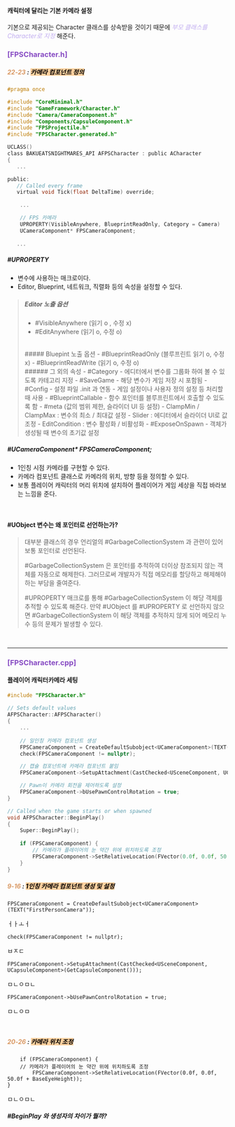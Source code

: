 <br>

#### 캐릭터에 달리는 기본 카메라 설정

기본으로 제공되는 Character 클래스를 상속받을 것이기 때문에 _<span style="color:rgb(193, 173, 240)">부모 클래스를 Character로 지정</span>_ 해준다.
<br>

### <span style="color:rgb(135, 75, 195)">[FPSCharacter.h]</span>
##### <span style="color:rgb(217, 152, 99)">22-23</span> : <mark style="background: #FFB86CA6;">카메라 컴포넌트 정의</mark>

``` c title:FPSCharacter.h  hl:22-23
#pragma once   

#include "CoreMinimal.h"
#include "GameFramework/Character.h"
#include "Camera/CameraComponent.h"
#include "Components/CapsuleComponent.h"
#include "FPSProjectile.h"
#include "FPSCharacter.generated.h"

UCLASS()
class BAKUEATSNIGHTMARES_API AFPSCharacter : public ACharacter
{
   ...

public:   
   // Called every frame 
   virtual void Tick(float DeltaTime) override;
   
	...

	// FPS 카메라
	UPROPERTY(VisibleAnywhere, BlueprintReadOnly, Category = Camera)
	UCameraComponent* FPSCameraComponent;
   
   ...
```

##### #UPROPERTY
- 변수에 사용하는 매크로이다.
- Editor, Blueprint, 네트워크, 직렬화 등의 속성을 설정할 수 있다. 
 >##### Editor 노출 옵션
 >- #VisibleAnywhere (읽기 o , 수정 x)
 >- #EditAnywhere (읽기 o, 수정 o)
 ><br>
 >##### Bluepint 노출 옵션
 >- #BlueprintReadOnly (블루프린트 읽기 o, 수정 x)
 >- #BlueprintReadWrite (읽기 o, 수정 o)
><br>
 >###### 그 외의 속성
 >- #Category
 >	- 에디터에서 변수를 그룹화 하여 볼 수 있도록 카테고리 지정
 >- #SaveGame 
 >	-  해당 변수가 게임 저장 시 포함됨
 >- #Config 
 >	-  설정 파일 .init 과 연동 
 >	- 게임 설정이나 사용자 정의 설정 등 처리할 때 사용
 >- #BlueprintCallable 
 >	-  함수 포인터를 블루프린트에서 호출할 수 있도록 함
 >- #meta (값의 범위 제한, 슬라이더 UI 등 설정)
 >	- ClampMin / ClampMax : 변수의 최소 / 최대값 설정
 >	- Slider : 에디터에서 슬라이더 UI로 값 조정
 >	- EditCondition : 변수 활성화 / 비활성화
 >- #ExposeOnSpawn
 >	-  객체가 생성될 때 변수의 초기값 설정

##### #UCameraComponent* FPSCameraComponent;
- 1인칭 시점 카메라를 구현할 수 있다.
- 카메라 컴포넌트 클래스로 카메라의 위치, 방향 등을 정의할 수 있다.
- 보통 플레이어 캐릭터의 머리 위치에 설치하어 플레이어가 게임 세상을 직접 바라보는 느낌을 준다.

<br>

#### #UObject 변수는 왜 포인터로 선언하는가?
>대부분 클래스의 경우 언리얼의 #GarbageCollectionSystem 과 관련이 있어 보통 포인터로 선언된다. 
>
>#GarbageCollectionSystem 은 포인터를 추적하여 더이상 참조되지 않는 객체를 자동으로 해제한다. 그러므로써 개발자가 직접 메모리를 할당하고 해제해야하는 부담을 줄여준다.  
>
>#UPROPERTY 매크로를 통해 #GarbageCollectionSystem 이 해당 객체를 추적할 수 있도록 해준다. 만약 #UObject 를 #UPROPERTY 로 선언하지 않으면  #GarbageCollectionSystem 이 해당 객체를 추적하지 않게 되어 메모리 누수 등의 문제가 발생할 수 있다.

<br>

--- 
### <span style="color:rgb(135, 75, 195)">[FPSCharacter.cpp]</span>
#### 플레이어 캐릭터카메라 세팅

``` c title:FPSCharacter.cpp hl:9-16,20-26
#include "FPSCharacter.h"
 
// Sets default values
AFPSCharacter::AFPSCharacter()
{
 	...
	
	// 일인칭 카메라 컴포넌트 생성
	FPSCameraComponent = CreateDefaultSubobject<UCameraComponent>(TEXT("FirstPersonCamera"));
	check(FPSCameraComponent != nullptr);

	// 캡슐 컴포넌트에 카메라 컴포넌트 붙임
	FPSCameraComponent->SetupAttachment(CastChecked<USceneComponent, UCapsuleComponent>(GetCapsuleComponent()));

	// Pawn이 카메라 회전을 제어하도록 설정
	FPSCameraComponent->bUsePawnControlRotation = true;
}

// Called when the game starts or when spawned
void AFPSCharacter::BeginPlay()
{
	Super::BeginPlay();
	
	if (FPSCameraComponent) {
		// 카메라가 플레이어의 눈 약간 위에 위치하도록 조정
		FPSCameraComponent->SetRelativeLocation(FVector(0.0f, 0.0f, 50.0f + BaseEyeHeight));
	}
}
```

##### <span style="color:rgb(217, 152, 99)">9-16</span> : <mark style="background: #FFB86CA6;">1인칭 카메라 컴포넌트 생성 및 설정</mark>
	FPSCameraComponent = CreateDefaultSubobject<UCameraComponent>(TEXT("FirstPersonCamera"));
ㅓㅏㅗㅓ

	check(FPSCameraComponent != nullptr);
ㅂㅈㄷ

	FPSCameraComponent->SetupAttachment(CastChecked<USceneComponent, UCapsuleComponent>(GetCapsuleComponent()));
ㅁㄴㅇㅁㄴ

	FPSCameraComponent->bUsePawnControlRotation = true;
ㅁㄴㅇㅁ


<br>

##### <span style="color:rgb(217, 152, 99)">20-26</span> : <mark style="background: #FFB86CA6;">카메라 위치 조정</mark>

		if (FPSCameraComponent) {
		// 카메라가 플레이어의 눈 약간 위에 위치하도록 조정
			FPSCameraComponent->SetRelativeLocation(FVector(0.0f, 0.0f, 50.0f + BaseEyeHeight));
	}
ㅁㄴㅇㅁㄴ

##### #BeginPlay 와 생성자의 차이가 뭘까?

